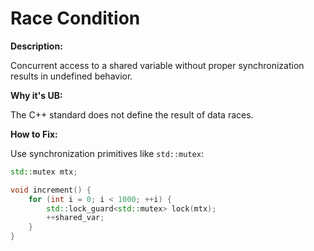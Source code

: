 
# Race Condition

**Description:**

Concurrent access to a shared variable without proper synchronization results in undefined behavior.

**Why it's UB:**

The C++ standard does not define the result of data races.

**How to Fix:**

Use synchronization primitives like `std::mutex`:

```cpp
std::mutex mtx;

void increment() {
    for (int i = 0; i < 1000; ++i) {
        std::lock_guard<std::mutex> lock(mtx);
        ++shared_var;
    }
}
```
